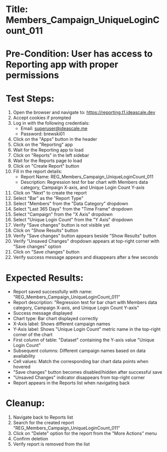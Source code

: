 # Title: Members_Campaign_UniqueLoginCount_011

# Pre-Condition: User has access to Reporting app with proper permissions

# Test Steps:
1. Open the browser and navigate to: https://reporting.t1.ideascale.dev
2. Accept cookies if prompted
3. Log in with the following credentials:
   - Email: superuser@ideascale.me
   - Password: brewski01
4. Click on the "Apps" button in the header
5. Click on the "Reporting" app
6. Wait for the Reporting app to load
7. Click on "Reports" in the left sidebar
8. Wait for the Reports page to load
9. Click on "Create Report" button
10. Fill in the report details:
    - Report Name: REG_Members_Campaign_UniqueLoginCount_011
    - Description: Regression test for bar chart with Members data category, Campaign X-axis, and Unique Login Count Y-axis
11. Click on "Next" to create the report
12. Select "Bar" as the "Report Type"
13. Select "Members" from the "Data Category" dropdown
14. Select "Last 365 Days" from the "Time Frame" dropdown
15. Select "Campaign" from the "X Axis" dropdown
16. Select "Unique Login Count" from the "Y Axis" dropdown
17. Verify "Save changes" button is not visible yet
18. Click on "Show Results" button
19. Verify "Save changes" button appears beside "Show Results" button
20. Verify "Unsaved Changes" dropdown appears at top-right corner with "Save changes" option
21. Click on "Save changes" button
22. Verify success message appears and disappears after a few seconds

# Expected Results:
- Report saved successfully with name: "REG_Members_Campaign_UniqueLoginCount_011"
- Report description: "Regression test for bar chart with Members data category, Campaign X-axis, and Unique Login Count Y-axis"
- Success message displayed
- Chart type: Bar chart displayed correctly
- X-Axis label: Shows different campaign names
- Y-Axis label: Shows "Unique Login Count" metric name in the top-right corner of the chart
- First column of table: "Dataset" containing the Y-axis value "Unique Login Count"
- Subsequent columns: Different campaign names based on data availability
- Cell values: Match the corresponding bar chart data points when hovered
- "Save changes" button becomes disabled/hidden after successful save
- "Unsaved Changes" indicator disappears from top-right corner
- Report appears in the Reports list when navigating back

# Cleanup:
1. Navigate back to Reports list
2. Search for the created report "REG_Members_Campaign_UniqueLoginCount_011"
3. Click on "Delete" option for the report from the "More Actions" menu
4. Confirm deletion
5. Verify report is removed from the list